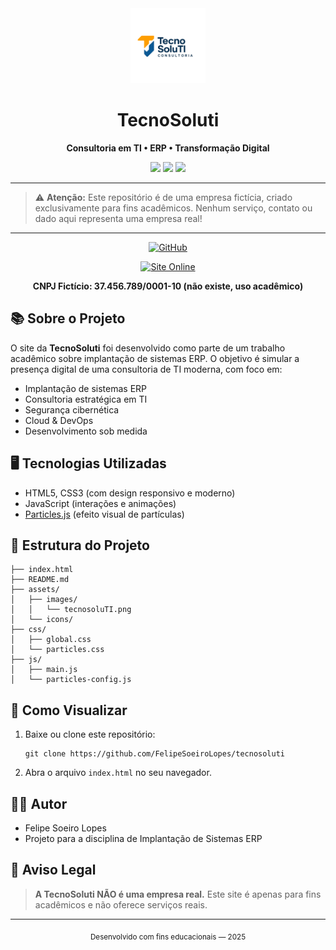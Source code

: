 <div align="center">
  <img src="assets/images/tecnosoluTI.png" alt="Logo TecnoSoluti" width="120"/>
  <h1>TecnoSoluti</h1>
  <p><strong>Consultoria em TI • ERP • Transformação Digital</strong></p>
  <p>
    <img src="https://img.shields.io/badge/Projeto-Acadêmico-blue"/>
    <img src="https://img.shields.io/badge/Empresa-Fictícia-orange"/>
    <img src="https://img.shields.io/badge/Responsivo-100%25-success"/>
  </p>
</div>

---

> ⚠️ **Atenção:** Este repositório é de uma empresa fictícia, criado exclusivamente para fins acadêmicos. Nenhum serviço, contato ou dado aqui representa uma empresa real!

---

<!-- Projeto disponível em: https://github.com/FelipeSoeiroLopes/tecnosoluti -->

<p align="center">
  <a href="https://github.com/FelipeSoeiroLopes/tecnosoluti" target="_blank">
    <img src="https://img.shields.io/badge/GitHub-Repositório-181717?logo=github&style=for-the-badge&logoColor=white" alt="GitHub"/>
  </a>
</p>
<p align="center">
  <a href="http://felipesoeirolopes.github.io/tecnosoluti" target="_blank">
    <img src="https://img.shields.io/badge/Site%20Online-Acesse%20aqui-27ae60?style=for-the-badge&logo=google-chrome&logoColor=white" alt="Site Online"/>
  </a>
</p>

<p align="center">
  <strong>CNPJ Fictício: 37.456.789/0001-10 (não existe, uso acadêmico)</strong>
</p>

## 📚 Sobre o Projeto

O site da **TecnoSoluti** foi desenvolvido como parte de um trabalho acadêmico sobre implantação de sistemas ERP. O objetivo é simular a presença digital de uma consultoria de TI moderna, com foco em:

- Implantação de sistemas ERP
- Consultoria estratégica em TI
- Segurança cibernética
- Cloud & DevOps
- Desenvolvimento sob medida

## 🖥️ Tecnologias Utilizadas

- HTML5, CSS3 (com design responsivo e moderno)
- JavaScript (interações e animações)
- [Particles.js](https://vincentgarreau.com/particles.js/) (efeito visual de partículas)

## 📂 Estrutura do Projeto

```
├── index.html
├── README.md
├── assets/
│   ├── images/
│   │   └── tecnosoluTI.png
│   └── icons/
├── css/
│   ├── global.css
│   └── particles.css
├── js/
│   ├── main.js
│   └── particles-config.js
```

## 🚀 Como Visualizar

1. Baixe ou clone este repositório:
   ```
   git clone https://github.com/FelipeSoeiroLopes/tecnosoluti
   ```
2. Abra o arquivo `index.html` no seu navegador.

## 👨‍💻 Autor

- Felipe Soeiro Lopes
- Projeto para a disciplina de Implantação de Sistemas ERP

## 📝 Aviso Legal

> **A TecnoSoluti NÃO é uma empresa real.**
> Este site é apenas para fins acadêmicos e não oferece serviços reais.

---

<div align="center">
  <sub>Desenvolvido com fins educacionais — 2025</sub>
</div>
